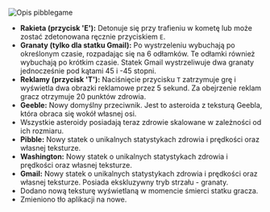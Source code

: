 ![Opis pibblegame](film/pibblegame.gif)
* **Rakieta (przycisk 'E'):** Detonuje się przy trafieniu w kometę lub może zostać zdetonowana ręcznie przyciskiem `E`.
* **Granaty (tylko dla statku Gmail):** Po wystrzeleniu wybuchają po określonym czasie, rozpadając się na 6 odłamków. Te odłamki również wybuchają po krótkim czasie. Statek Gmail wystrzeliwuje dwa granaty jednocześnie pod kątami 45 i -45 stopni.
* **Reklamy (przycisk 'T'):** Naciśnięcie przycisku `T` zatrzymuje grę i wyświetla dwa obrazki reklamowe przez 5 sekund. Za obejrzenie reklam gracz otrzymuje 20 punktów zdrowia.
* **Geeble:** Nowy domyślny przeciwnik. Jest to asteroida z teksturą Geebla, która obraca się wokół własnej osi.
* Wszystkie asteroidy posiadają teraz zdrowie skalowane w zależności od ich rozmiaru.
* **Pibble:** Nowy statek o unikalnych statystykach zdrowia i prędkości oraz własnej teksturze.
* **Washington:** Nowy statek o unikalnych statystykach zdrowia i prędkości oraz własnej teksturze.
* **Gmail:** Nowy statek o unikalnych statystykach zdrowia i prędkości oraz własnej teksturze. Posiada ekskluzywny tryb strzału - granaty.
* Dodano nową teksturę wyświetlaną w momencie śmierci statku gracza.
* Zmieniono tło aplikacji na nowe.
